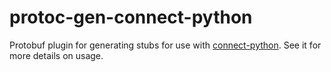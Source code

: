 # protoc-gen-connect-python

Protobuf plugin for generating stubs for use with [connect-python](https://connectrpc/connect-python).
See it for more details on usage.
